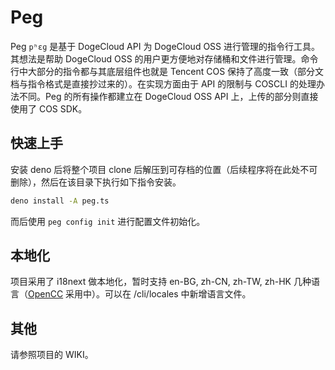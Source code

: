 # Peg

Peg `pʰɛɡ` 是基于 DogeCloud API 为 DogeCloud OSS 进行管理的指令行工具。其想法是帮助 DogeCloud OSS 的用户更方便地对存储桶和文件进行管理。命令行中大部分的指令都与其底层组件也就是 Tencent COS 保持了高度一致（部分文档与指令格式是直接抄过来的）。在实现方面由于 API 的限制与 COSCLI 的处理办法不同。Peg 的所有操作都建立在 DogeCloud OSS API 上，上传的部分则直接使用了 COS SDK。

## 快速上手

安装 deno 后将整个项目 clone 后解压到可存档的位置（后续程序将在此处不可删除），然后在该目录下执行如下指令安装。

```bash
deno install -A peg.ts
```

而后使用 `peg config init` 进行配置文件初始化。

## 本地化

项目采用了 i18next 做本地化，暂时支持 en-BG, zh-CN, zh-TW, zh-HK 几种语言（[OpenCC](https://github.com/BYVoid/OpenCC) 采用中）。可以在 /cli/locales 中新增语言文件。

## 其他

请参照项目的 WIKI。
